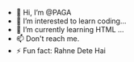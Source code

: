 - 👋 Hi, I’m @PAGA
- 👀 I’m interested to learn coding...
- 🌱 I’m currently learning HTML ...
- 📫 Don't reach me.
- ⚡ Fun fact: Rahne Dete Hai

<!---
PAGA046661/PAGA046661 is a ✨ special ✨ repository because its `README.md` (this file) appears on your GitHub profile.
You can click the Preview link to take a look at your changes.
--->
